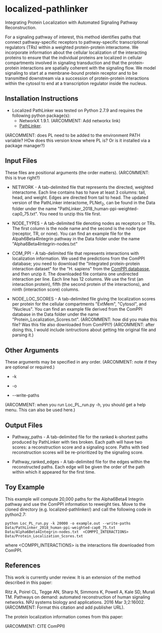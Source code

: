 # localized-pathlinker
Integrating Protein Localization with Automated Signaling Pathway Reconstruction.

For a signaling pathway of interest, this method identifies paths that connect pathway-specific receptors to pathway-specific transcriptional regulators (TRs) within a weighted protein-protein interactome. We incorporate information about the cellular localization of the interacting proteins to ensure that the individual proteins are localized in cellular compartments involved in signaling transduction and that the protein-protein interactions are spatially coherent with the signaling flow. We model signaling to start at a membrane-bound protein receptor and to be transmitted downstream via a succession of protein-protein interactions within the cytosol to end at a transcription regulator inside the nucleus.

## Installation Instructions
* Localized PathLinker was tested on Python 2.7.9 and requires the following python package(s):
  - NetworkX 1.9.1. (ARCOMMENT: Add networkx link)
  - <a href="https://github.com/Murali-group/PathLinker">PathLinker</a>.

 (ARCOMMENT: does PL need to be added to the environment PATH variable?  HOw does this version know where PL is?  Or is it installed via a package manager?)

## Input Files

These files are positional arguments (the order matters). (ARCOMMENT: this is true right?)
* NETWORK - A tab-delimited file that represents the directed, weighted interactome.  Each line contains has to have at least 3 columns: tail, head, and weight. Edges are directed from tail to head. The updated version of the PathLinker interactome, PLNet<sub>2</sub>, can be found in the Data folder under the name "PathLinker_2018_human-ppi-weighted-cap0_75.txt". You need to unzip this file first.

* NODE_TYPES - A tab-delimited file denoting nodes as receptors or TRs. The first column is the node name and the second is the node type (receptor, TR, or none). You can find an example file for the Alpah6Beta4Integrin pathway in the Data folder under the name "Alpha6Beta4Integrin-nodes.txt"

* COM_PPI - A tab-delimited file that represents interactions with localization information. We used the predictions from the ComPPI database; you need to download the "Integrated protein-protein interaction dataset" for the "H. sapiens" from the <a href="http://comppi.linkgroup.hu/downloads">ComPPI databasse</a>, and then unzip it. The downloaded file contains one undirected interaction per line. Each line has 12 columns. We use the first (an interaction protein), fifth (the second protein of the interactions), and ninth (interaction score) columns.

* NODE_LOC_SCORES - A tab-delimited file giving the localization scores per protein for the cellular compartments "ExtMem", "Cytosol", and "Nucleus". You can find an example file derived from the ComPPI database in the Data folder under the name "Protein_Localization_Scores.txt". (ARCOMMENT: how did you make this file? Was this file also downloaded from ComPPI?) (ARCOMMENT: after doing this, I would include isntructions about getting hte original file and parsing it.)

## Other Arguments

These arguments may be specified in any order. (ARCOMMENT: note if they are optional or required.)

* -k 

* -o

* --write-paths

(ARCOMMENT: when you run Loc_PL_run.py -h, you should get a help menu. This can also be used here.)

## Output Files
* Pathway_paths - A tab-delimited file for the ranked k-shortest paths produced by PathLinker with ties broken. Each path will have two scores: a reconstruction score and a signaling score. Paths with tied reconstruction scores will be re-prioritized by the signaling score.

* Pathway_ranked_edges - A tab-delimited file for the edges within the reconstructed paths. Each edge will be given the order of the path within which it appeared for the first time.

## Toy Example
This example will compute 20,000 paths for the Alpha6Beta4 Integrin pathway and use the ComPPI information to reweight ties.  Move to the cloned directory (e.g. localized-pathlinker/) and call the following code in python2.7:

```
python Loc_PL_run.py -k 20000 -o example.out --write-paths Data/PathLinker_2018_human-ppi-weighted-cap0_75.txt Data/Alpha6Beta4Integrin-nodes.txt  <COMPPI_INTERACTIONS> Data/Protein_Localization_Scores.txt
```

where <COMPPI_INTERACTIONS> is the interactions file downloaded from ComPPI. 


## References

This work is currently under review. It is an extension of the method described in this paper:

Ritz A, Poirel CL, Tegge AN, Sharp N, Simmons K, Powell A, Kale SD, Murali TM. Pathways on demand: automated reconstruction of human signaling networks. NPJ systems biology and applications. 2016 Mar 3;2:16002. (ARCOMMENT: Format this citation and add publisher URL).

The protein localization information comes from this paper:

(ARCOMMENT: CITE ComPPI)
